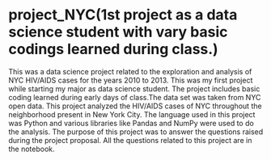 # project_NYC(1st project as a data science student with vary basic codings learned during class.)

This was a data science project related to the exploration and analysis of NYC HIV/AIDS cases for the years 2010 to 2013. This was my first project while starting my major as data science student. The project includes basic coding learned during early days of class.The data set was taken from NYC open data. This project analyzed the HIV/AIDS cases of NYC throughout the neighborhood present in New York City. The language used in this project was Python and various libraries like Pandas and NumPy were used to do the analysis. The purpose of this project was to answer the questions raised during the project proposal. All the questions related to this project are in the notebook.
